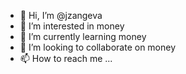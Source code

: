 - 👋 Hi, I’m @jzangeva
- 👀 I’m interested in money
- 🌱 I’m currently learning  money
- 💞️ I’m looking to collaborate on  money
- 📫 How to reach me ...

<!---
jzangeva/jzangeva is a ✨ special ✨ repository because its `README.md` (this file) appears on your GitHub profile.
You can click the Preview link to take a look at your changes.
--->
